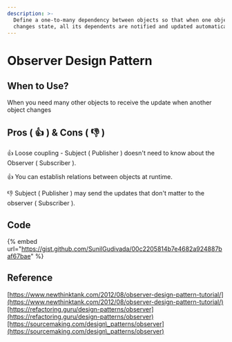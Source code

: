 ```yaml
---
description: >-
  Define a one-to-many dependency between objects so that when one object
  changes state, all its dependents are notified and updated automatically.
---
```


# Observer Design Pattern

## When to Use?

When you need many other objects to receive the update when another object changes

## Pros ( :thumbsup: ) & Cons ( :thumbsdown: )

:thumbsup: Loose coupling - Subject ( Publisher ) doesn't need to know about the Observer ( Subscriber ).

:thumbsup: You can establish relations between objects at runtime.



:thumbsdown: Subject ( Publisher ) may send the updates that don't matter to the observer ( Subscriber ).

## Code

{% embed url="https://gist.github.com/SunilGudivada/00c2205814b7e4682a924887baf67bae" %}

## Reference

[https://www.newthinktank.com/2012/08/observer-design-pattern-tutorial/](https://www.newthinktank.com/2012/08/observer-design-pattern-tutorial/)[https://refactoring.guru/design-patterns/observer](https://refactoring.guru/design-patterns/observer)[https://sourcemaking.com/design\_patterns/observer](https://sourcemaking.com/design\_patterns/observer)

## &#x20;
